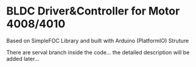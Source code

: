 # BLDC Driver&Controller for Motor 4008/4010
Based on SimpleFOC Library and built with Arduino (PlatformIO) Struture

There are serval branch inside the code...
the detailed description will be added later...
